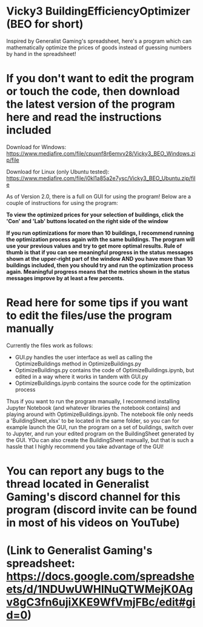 # Vicky3 BuildingEfficiencyOptimizer (BEO for short)
Inspired by Generalist Gaming's spreadsheet, here's a program which can mathematically optimize the prices of goods instead of guessing numbers by hand in the spreadsheet!

# If you don't want to edit the program or touch the code, then download the latest version of the program here and read the instructions included

Download for Windows: https://www.mediafire.com/file/cpuxnf8r6emvv28/Vicky3_BEO_Windows.zip/file

Download for Linux (only Ubuntu tested): https://www.mediafire.com/file/i0kl1a85a2e7ysc/Vicky3_BEO_Ubuntu.zip/file

As of Version 2.0, there is a full on GUI for using the program! Below are a couple of instructions for using the program:

**To view the optimized prices for your selection of buildings, click the 'Con' and 'Lab' buttons located on the right side of the window**

**If you run optimizations for more than 10 buildings, I recommend running the optimization process again with the same buildings. The program will use your previous values and try to get more optimal results. Rule of thumb is that if you can see meaningful progress in the status messages shown at the upper-right part of the window AND you have more than 10 buildings included, then you should try and run the optimization process again. Meaningful progress means that the metrics shown in the status messages improve by at least a few percents.**

# Read here for some tips if you want to edit the files/use the program manually

Currently the files work as follows:
- GUI.py handles the user interface as well as calling the OptimizeBuildings method in OptimizeBuildings.py
- OptimizeBuildings.py contains the code of OptimizeBuildings.ipynb, but edited in a way where it works in tandem with GUI.py
- OptimizeBuildings.ipynb contains the source code for the optimization process

Thus if you want to run the program manually, I recommend installing Jupyter Notebook (and whatever libraries the notebook contains) and playing around with OptimizeBuildings.ipynb.
The notebook file only needs a 'BuildingSheet,xlsx' to be located in the same folder, so you can for example launch the GUI, run the program on a set of buildings, switch over to Jupyter, and run your edited program on the BuildingSheet generated by the GUI.
YOu can also create the BuildingSheet manually, but that is such a hassle that I highly recommend you take advantage of the GUI!

# You can report any bugs to the thread located in Generalist Gaming's discord channel for this program (discord invite can be found in most of his videos on YouTube)

# (Link to Generalist Gaming's spreadsheet: https://docs.google.com/spreadsheets/d/1NDUwUWHlNuQTWMejK0Agv8gC3fn6ujiXKE9WfVmjFBc/edit#gid=0)

